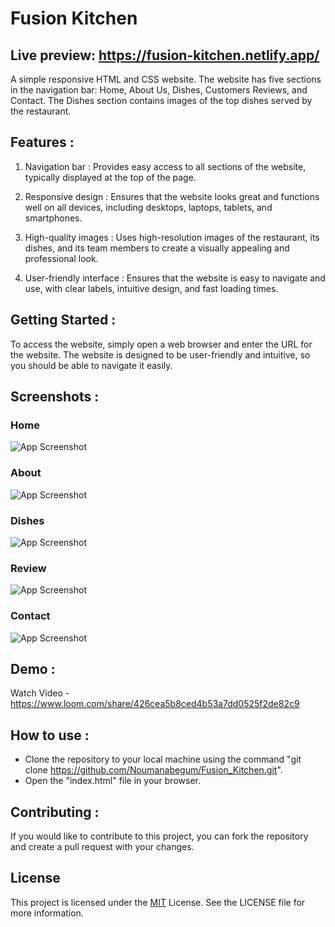 

# Fusion Kitchen 

## Live preview: https://fusion-kitchen.netlify.app/

A simple responsive HTML and CSS website. The website has five sections in the navigation bar: Home, About Us, Dishes, Customers Reviews, and Contact. The Dishes section contains images of the top dishes served by the restaurant.

## Features :

1. Navigation bar : Provides easy access to all sections of the website, typically displayed at the top of the page.

2. Responsive design : Ensures that the website looks great and functions well on all devices, including desktops, laptops, tablets, and smartphones.

3. High-quality images : Uses high-resolution images of the restaurant, its dishes, and its team members to create a visually appealing and professional look.

4. User-friendly interface : Ensures that the website is easy to navigate and use, with clear labels, intuitive design, and fast loading times.

## Getting Started :
To access the website, simply open a web browser and enter the URL for the website. The website is designed to be user-friendly and intuitive, so you should be able to navigate it easily.

## Screenshots :

### Home 
![App Screenshot](https://github.com/Noumanabegum/Fusion_Kitchen/blob/master/screenshots/home.jpg?raw=true)

### About 
![App Screenshot](https://github.com/Noumanabegum/Fusion_Kitchen/blob/master/screenshots/about.jpg?raw=true)

### Dishes 
![App Screenshot](https://github.com/Noumanabegum/Fusion_Kitchen/blob/master/screenshots/dishes.jpg?raw=true)

### Review 
![App Screenshot](https://github.com/Noumanabegum/Fusion_Kitchen/blob/master/screenshots/review.jpg?raw=true)

### Contact 
![App Screenshot](https://github.com/Noumanabegum/Fusion_Kitchen/blob/master/screenshots/contact.jpg?raw=true)

## Demo :
Watch Video - https://www.loom.com/share/426cea5b8ced4b53a7dd0525f2de82c9

## How to use :
* Clone the repository to your local machine using the command "git clone https://github.com/Noumanabegum/Fusion_Kitchen.git".
* Open the "index.html" file in your browser.

## Contributing :
If you would like to contribute to this project, you can fork the repository and create a pull request with your changes.

## License 
This project is licensed under the [MIT](https://choosealicense.com/licenses/mit/) License. See the LICENSE file for more information.
